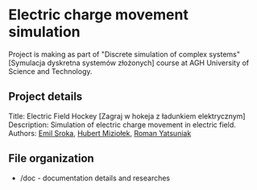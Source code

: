 # Electric charge movement simulation

Project is making as part of "Discrete simulation of complex systems" [Symulacja dyskretna systemów złożonych] course at AGH University of Science and Technology.

## Project details

Title: Electric Field Hockey [Zagraj w hokeja z ładunkiem elektrycznym]  
Description: Simulation of electric charge movement in electric field.  
Authors: [Emil Sroka](https://github.com/EmilSroka), [Hubert Miziołek](https://github.com/HubMiz), [Roman Yatsuniak](https://github.com/hatlesstick)

## File organization  
* /doc - documentation details and researches